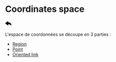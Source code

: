 
# Coordinates space
[![](../../screenshots/other/Go-back.png)](README.md)

L'espace de coordonnées se découpe en 3 parties : 


- [Region](coordinates-space-region.md)
- [Point](coordinates-space-point.md)
- [Oriented link](coordinates-space-link.md)





